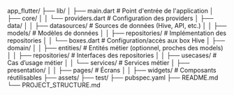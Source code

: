 app_flutter/
├── lib/
│   ├── main.dart                   # Point d'entrée de l'application
│   ├── core/
│   │   └── providers.dart          # Configuration des providers
│   ├── data/
│   │   ├── datasources/            # Sources de données (Hive, API, etc.)
│   │   ├── models/                 # Modèles de données
│   │   ├── repositories/           # Implémentation des repositories
│   │   └── boxes.dart              # Configuration/accès aux box Hive
│   ├── domain/
│   │   ├── entities/               # Entités métier (optionnel, proches des models)
│   │   ├── repositories/           # Interfaces des repositories
│   │   ├── usecases/               # Cas d’usage métier
│   │   └── services/               # Services métier
│   ├── presentation/
│   │   ├── pages/                  # Écrans
│   │   ├── widgets/                # Composants réutilisables
├── assets/
├── test/
├── pubspec.yaml
├── README.md
└── PROJECT_STRUCTURE.md
